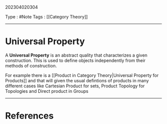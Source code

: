 202304020304

Type : #Note
Tags : [[Category Theory]]

---
# Universal Property
A **Universal Property** is an abstract quality that characterizes a given construction. This is used to define objects independently from their methods of construction.

For example there is a [[Product in Category Theory|Universal Property for Products]] and that will given the usual defintions of products in many different cases like Cartesian Product for sets, Product Topology for Topologies and Direct product in Groups


---
# References
